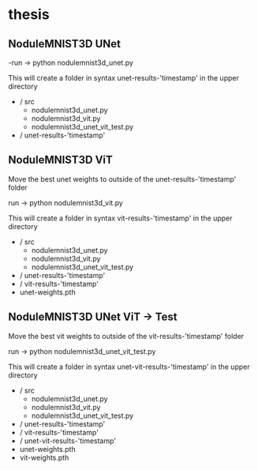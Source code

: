 # thesis

## NoduleMNIST3D UNet
-run &rarr; python nodulemnist3d_unet.py

This will create a folder in syntax unet-results-'timestamp' in the upper directory

- / src
    - nodulemnist3d_unet.py
    - nodulemnist3d_vit.py
    - nodulemnist3d_unet_vit_test.py
- / unet-results-'timestamp'

## NoduleMNIST3D ViT
Move the best unet weights to outside of the unet-results-'timestamp' folder

run &rarr; python nodulemnist3d_vit.py

This will create a folder in syntax vit-results-'timestamp' in the upper directory

- / src
    - nodulemnist3d_unet.py
    - nodulemnist3d_vit.py
    - nodulemnist3d_unet_vit_test.py
- / unet-results-'timestamp'
- / vit-results-'timestamp'
- unet-weights.pth

## NoduleMNIST3D UNet ViT -> Test
Move the best vit weights to outside of the vit-results-'timestamp' folder

run &rarr; python nodulemnist3d_unet_vit_test.py

This will create a folder in syntax unet-vit-results-'timestamp' in the upper directory

- / src
    - nodulemnist3d_unet.py
    - nodulemnist3d_vit.py
    - nodulemnist3d_unet_vit_test.py
- / unet-results-'timestamp'
- / vit-results-'timestamp'
- / unet-vit-results-'timestamp'
- unet-weights.pth
- vit-weights.pth